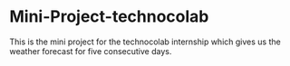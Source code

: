 # Mini-Project-technocolab
This is the mini project for the technocolab internship which gives us the weather forecast for five consecutive days.

